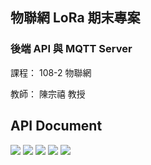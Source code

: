 ## 物聯網 LoRa 期末專案
### 後端 API 與 MQTT Server
課程： 108-2 物聯網

教師： 陳宗禧 教授

## API Document

![](./doc/img01.png)
![](./doc/img02.png)
![](./doc/img03.png)
![](./doc/img04.png)
![](./doc/img05.png)
